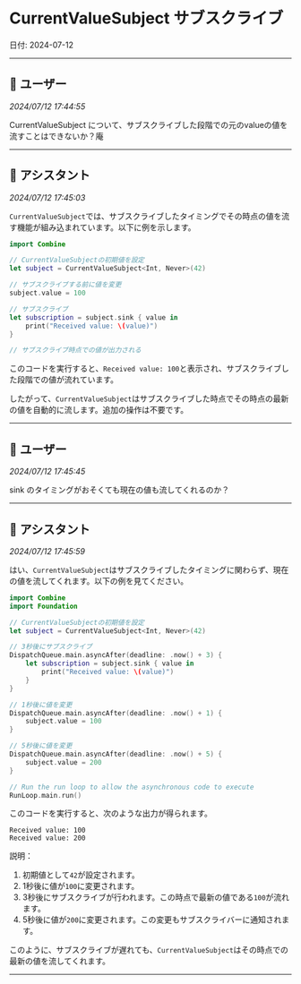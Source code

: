 # CurrentValueSubject サブスクライブ

日付: 2024-07-12

---

## 👤 ユーザー
*2024/07/12 17:44:55*

CurrentValueSubject について、サブスクライブした段階での元のvalueの値を流すことはできないか？庵

---

## 🤖 アシスタント
*2024/07/12 17:45:03*

`CurrentValueSubject`では、サブスクライブしたタイミングでその時点の値を流す機能が組み込まれています。以下に例を示します。

```swift
import Combine

// CurrentValueSubjectの初期値を設定
let subject = CurrentValueSubject<Int, Never>(42)

// サブスクライブする前に値を変更
subject.value = 100

// サブスクライブ
let subscription = subject.sink { value in
    print("Received value: \(value)")
}

// サブスクライブ時点での値が出力される
```

このコードを実行すると、`Received value: 100`と表示され、サブスクライブした段階での値が流れています。

したがって、`CurrentValueSubject`はサブスクライブした時点でその時点の最新の値を自動的に流します。追加の操作は不要です。

---

## 👤 ユーザー
*2024/07/12 17:45:45*

sink のタイミングがおそくても現在の値も流してくれるのか？

---

## 🤖 アシスタント
*2024/07/12 17:45:59*

はい、`CurrentValueSubject`はサブスクライブしたタイミングに関わらず、現在の値を流してくれます。以下の例を見てください。

```swift
import Combine
import Foundation

// CurrentValueSubjectの初期値を設定
let subject = CurrentValueSubject<Int, Never>(42)

// 3秒後にサブスクライブ
DispatchQueue.main.asyncAfter(deadline: .now() + 3) {
    let subscription = subject.sink { value in
        print("Received value: \(value)")
    }
}

// 1秒後に値を変更
DispatchQueue.main.asyncAfter(deadline: .now() + 1) {
    subject.value = 100
}

// 5秒後に値を変更
DispatchQueue.main.asyncAfter(deadline: .now() + 5) {
    subject.value = 200
}

// Run the run loop to allow the asynchronous code to execute
RunLoop.main.run()
```

このコードを実行すると、次のような出力が得られます。

```
Received value: 100
Received value: 200
```

説明：
1. 初期値として`42`が設定されます。
2. 1秒後に値が`100`に変更されます。
3. 3秒後にサブスクライブが行われます。この時点で最新の値である`100`が流れます。
4. 5秒後に値が`200`に変更されます。この変更もサブスクライバーに通知されます。

このように、サブスクライブが遅れても、`CurrentValueSubject`はその時点での最新の値を流してくれます。

---
